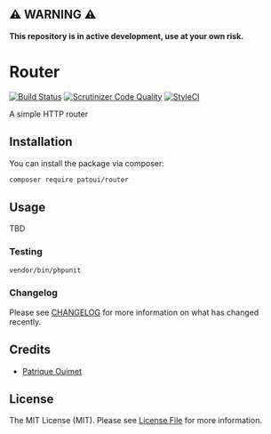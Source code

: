 ## ⚠️ WARNING ⚠️

**This repository is in active development, use at your own risk.**

# Router

[![Build Status](https://img.shields.io/travis/patoui/router/master.svg?style=flat-square)](https://travis-ci.org/patoui/router)
[![Scrutinizer Code Quality](https://scrutinizer-ci.com/g/patoui/router/badges/quality-score.png?b=master)](https://scrutinizer-ci.com/g/patoui/router/?branch=master)
[![StyleCI](https://github.styleci.io/repos/222272762/shield?branch=master)](https://github.styleci.io/repos/222272762)


A simple HTTP router

## Installation

You can install the package via composer:

```bash
composer require patoui/router
```

## Usage

TBD

### Testing

``` bash
vendor/bin/phpunit
```

### Changelog

Please see [CHANGELOG](CHANGELOG.md) for more information on what has changed recently.

## Credits

- [Patrique Ouimet](https://github.com/patoui)

## License

The MIT License (MIT). Please see [License File](LICENSE.md) for more information.
